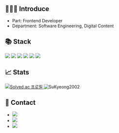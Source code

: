 ## 🙋🏻‍♀ Introduce 
- Part: Frontend Developer 
- Department: Software Engineering, Digital Content

## 📚 Stack
<p>
<div align="left">
	<img src="https://img.shields.io/badge/HTML5-E34F26?style=flat&logo=HTML5&logoColor=white" />
	<img src="https://img.shields.io/badge/CSS3-1572B6?style=flat&logo=CSS3&logoColor=white" />
	<img src="https://img.shields.io/badge/JavaScript-F7DF1E?style=flat&logo=JavaScript&logoColor=white" />
	<img src="https://img.shields.io/badge/Vue.js-4FC08D?style=flat&logo=vue.js&logoColor=white" />
	<img src="https://img.shields.io/badge/React-61DBFB?style=flat&logo=React&logoColor=white" />
	<img src="https://img.shields.io/badge/vercel-000000?style=flat&logo=vercel&logoColor=white">
	
</div>
</p>	

## 📈 Stats
<a href="https://solved.ac/osukyeong">
	<img src="http://mazassumnida.wtf/api/mini/generate_badge?boj=osukyeong" alt="Solved.ac 프로필" />
</a>
<img src="https://github-readme-stats.vercel.app/api?username=SuKyeong2002&show_icons=true&theme=tokyonight" alt="SuKyeong2002" />

## 💬 Contact 
- <a href="mailto:osukyeong0109@gmail.co.kr">
		<img src="https://img.shields.io/badge/Mail-30B980?style=flat&logo=Gmail&logoColor=white" />
	</a>
- <a href="https://velog.io/@oungskyoung/posts">
		<img src="https://img.shields.io/badge/Blog-FF9800?style=flat&logo=Blogger&logoColor=white" />
	</a>
- <a href="https://www.notion.so/e2a3a54039954145945142c59fd2362f?v=634fb5086e824ecba430165a817934e7">
		<img src="https://img.shields.io/badge/Notion-000000?style=flat&logo=Notion&logoColor=white" />
	</a>
